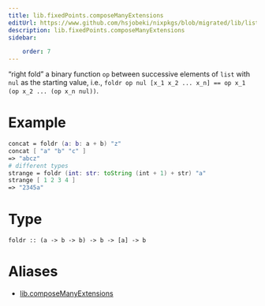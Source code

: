 ```yaml
---
title: lib.fixedPoints.composeManyExtensions
editUrl: https://www.github.com/hsjobeki/nixpkgs/blob/migrated/lib/lists.nix#L77C20
description: lib.fixedPoints.composeManyExtensions
sidebar:

    order: 7
---
```


“right fold” a binary function `op` between successive elements of
`list` with `nul` as the starting value, i.e.,
`foldr op nul [x_1 x_2 ... x_n] == op x_1 (op x_2 ... (op x_n nul))`.

# Example

```nix
concat = foldr (a: b: a + b) "z"
concat [ "a" "b" "c" ]
=> "abcz"
# different types
strange = foldr (int: str: toString (int + 1) + str) "a"
strange [ 1 2 3 4 ]
=> "2345a"
```

# Type

```
foldr :: (a -> b -> b) -> b -> [a] -> b
```


# Aliases

- [lib.composeManyExtensions](/nix-doc-comments/reference/lib/lib-composemanyextensions)


